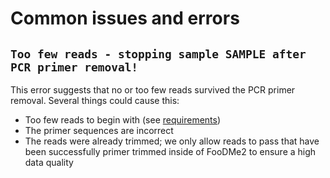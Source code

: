 # Common issues and errors


## `Too few reads - stopping sample SAMPLE after PCR primer removal!`

This error suggests that no or too few reads survived the PCR primer removal. Several things could cause this:

- Too few reads to begin with (see [requirements](requirements.md))
- The primer sequences are incorrect
- The reads were already trimmed; we only allow reads to pass that have been successfully primer trimmed inside of FooDMe2 to ensure a high data quality

## 


